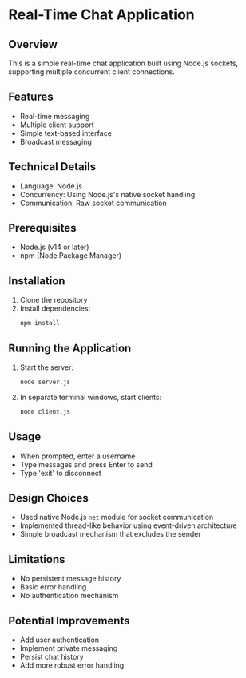 # Real-Time Chat Application

## Overview
This is a simple real-time chat application built using Node.js sockets, supporting multiple concurrent client connections.

## Features
- Real-time messaging
- Multiple client support
- Simple text-based interface
- Broadcast messaging

## Technical Details
- Language: Node.js
- Concurrency: Using Node.js's native socket handling
- Communication: Raw socket communication

## Prerequisites
- Node.js (v14 or later)
- npm (Node Package Manager)

## Installation
1. Clone the repository
2. Install dependencies:
   ```bash
   npm install
   ```

## Running the Application
1. Start the server:
   ```bash
   node server.js
   ```

2. In separate terminal windows, start clients:
   ```bash
   node client.js
   ```

## Usage
- When prompted, enter a username
- Type messages and press Enter to send
- Type 'exit' to disconnect

## Design Choices
- Used native Node.js `net` module for socket communication
- Implemented thread-like behavior using event-driven architecture
- Simple broadcast mechanism that excludes the sender

## Limitations
- No persistent message history
- Basic error handling
- No authentication mechanism

## Potential Improvements
- Add user authentication
- Implement private messaging
- Persist chat history
- Add more robust error handling
